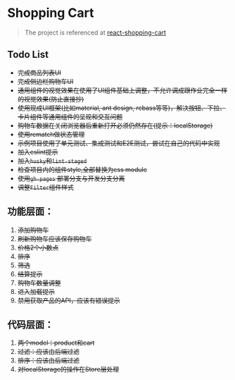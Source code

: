 # Shopping Cart

> The project is referenced at [react-shopping-cart](https://github.com/jeffersonRibeiro/react-shopping-cart)

## Todo List
- ~~完成商品列表UI~~
- ~~完成侧边栏购物车UI~~
- ~~通⽤组件的视觉效果在使⽤了UI组件基础上调整，不允许调成跟作业完全⼀样的视觉效果(防⽌直接抄)~~
- ~~使⽤现成UI框架(⽐如material, ant design, rebass等等)，解决按钮、下拉、卡⽚组件等通⽤组件的呈现和交互问题~~
- ~~购物⻋数据在关闭浏览器后重新打开必须仍然存在(提示：localStorage)~~
- ~~使⽤rematch做状态管理~~
- ~~示例项⽬使⽤了单元测试、集成测试和E2E测试，尝试在⾃⼰的代码中实现~~
- ~~加入eslint提示~~
- ~~加入`husky`和`lint-staged`~~
- ~~检查项目内的组件style,全部替换为css module~~
- ~~使用`gh-pages` 部署分支与开发分支分离~~
- ~~调整`Filter`组件样式~~

## 功能层面：
1. ~~添加购物车~~
2. ~~刷新购物车应该保存购物车~~
3. ~~价格2个小数点~~
4. ~~排序~~
5. ~~筛选~~
6. ~~结算提示~~
7. ~~购物车数量调整~~
8. ~~进入加载提示~~
9. ~~禁用获取产品的API，应该有错误提示~~

## 代码层面：
1. ~~两个model：product和cart~~
2. ~~过滤：应该由后端过滤~~
3. ~~排序：应该由后端过滤~~
4. ~~对localStorage的操作在Store层处理~~
